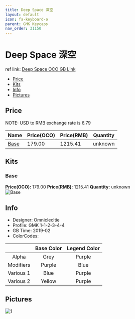 ```yaml
---
title: Deep Space 深空
layout: default
icon: fa-keyboard-o
parent: GMK Keycaps
nav_order: 31150
---
```


# Deep Space 深空

ref link: [Deep Space OCO GB Link](https://originative.co/deepspace)

* [Price](#price)
* [Kits](#kits)
* [Info](#info)
* [Pictures](#pictures)


## Price  
NOTE: USD to RMB exchange rate is 6.79

| Name          | Price(OCO)    |  Price(RMB) | Quantity |
| ------------- | ------------ |  ---------- | -------- |
|[Base](#base)|179.00|1215.41|unknown|


## Kits
### Base
**Price(OCO):** 179.00    **Price(RMB):** 1215.41    **Quantity:** unknown  
<img src="{{ 'assets/images/gmk-keycaps/deepspace/kits_pics/base.png' | relative_url }}" alt="Base" class="image featured">


## Info
* Designer: Omniclecltie 
* Profile: GMK 1-1-2-3-4-4
* GB Time: 2019-02
* ColorCodes: 

| | Base Color      | Legend Color
| :-------------: | :-------------: | :------------:
|Alpha|Grey|Purple
|Modifiers|Purple|Blue
|Various 1|Blue|Purple
|Various 2|Yellow|Purple



## Pictures
<img src="{{ 'assets/images/gmk-keycaps/deepspace/rendering_pics/1.jpg' | relative_url }}" alt="1" class="image featured">

